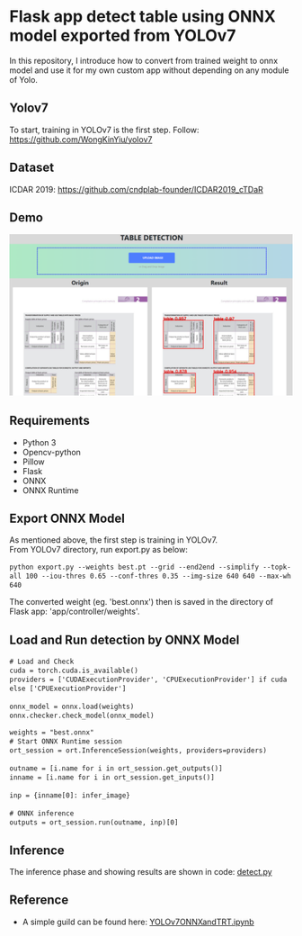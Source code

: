 # Flask app detect table using ONNX model exported from YOLOv7

In this repository, I introduce how to convert from trained weight to onnx model and use it for my own custom app without depending on any module of Yolo.

## Yolov7
To start, training in YOLOv7 is the first step. Follow: https://github.com/WongKinYiu/yolov7

## Dataset
ICDAR 2019: https://github.com/cndplab-founder/ICDAR2019_cTDaR

## Demo
![infer_result](plot_git/infer_result.png)

## Requirements
- Python 3
- Opencv-python
- Pillow
- Flask
- ONNX
- ONNX Runtime 

## Export ONNX Model
As mentioned above, the first step is training in YOLOv7. <br>
From YOLOv7 directory, run export.py as below:

``` shell
python export.py --weights best.pt --grid --end2end --simplify --topk-all 100 --iou-thres 0.65 --conf-thres 0.35 --img-size 640 640 --max-wh 640
```

The converted weight (eg. 'best.onnx') then is saved in the directory of Flask app: 'app/controller/weights'. <br/>

## Load and Run detection by ONNX Model

``` shell
# Load and Check
cuda = torch.cuda.is_available()
providers = ['CUDAExecutionProvider', 'CPUExecutionProvider'] if cuda else ['CPUExecutionProvider']

onnx_model = onnx.load(weights)
onnx.checker.check_model(onnx_model)
```

``` shell
weights = "best.onnx"
# Start ONNX Runtime session
ort_session = ort.InferenceSession(weights, providers=providers)

outname = [i.name for i in ort_session.get_outputs()]
inname = [i.name for i in ort_session.get_inputs()]

inp = {inname[0]: infer_image}

# ONNX inference
outputs = ort_session.run(outname, inp)[0]
```

## Inference
The inference phase and showing results are shown in code: [detect.py](https://github.com/HoangPham3003/Table-Detection-From-YOLOv7-to-Flask/blob/main/app/controller/detect.py)

## Reference
- A simple guild can be found here: [YOLOv7ONNXandTRT.ipynb](https://colab.research.google.com/github/WongKinYiu/yolov7/blob/main/tools/YOLOv7onnx.ipynb#scrollTo=yfZALjuo-_Md) 




